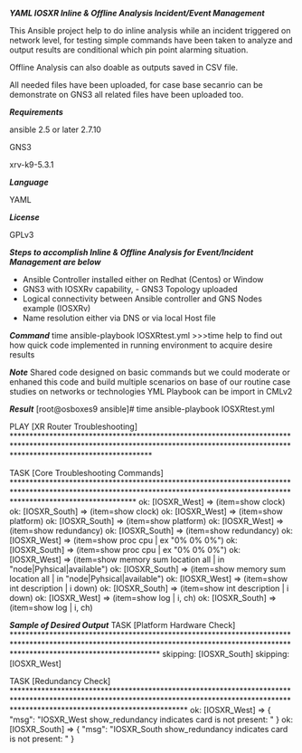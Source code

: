 *****YAML IOSXR Inline & Offline Analysis Incident/Event Management*****

This Ansible project help to do inline analysis while an incident triggered on network level, for testing simple commands have been taken to analyze and output results are conditional which pin point alarming situation.

Offline Analysis can also doable as outputs saved in CSV file.

All needed files have been uploaded, for case base secanrio can be demonstrate on GNS3 all related files have been uploaded too.

*****Requirements*****

ansible 2.5 or later 2.7.10

GNS3

xrv-k9-5.3.1


*****Language*****

YAML


*****License*****

GPLv3


*****Steps to accomplish Inline & Offline Analysis for Event/Incident Management are below*****
- Ansible Controller installed either on Redhat (Centos) or Window
- GNS3 with IOSXRv capability, - GNS3 Topology uploaded
- Logical connectivity between Ansible controller and GNS Nodes example (IOSXRv)
- Name resolution either via DNS or via local Host file


*****Command*****
time ansible-playbook IOSXRtest.yml >>>time help to find out how quick code implemented in running environment to acquire desire results


*****Note*****
Shared code designed on basic commands but we could moderate or enhaned this code and build multiple scenarios on base of our routine case studies on networks or technologies
YML Playbook can be import in CMLv2


*****Result*****
[root@osboxes9 ansible]# time ansible-playbook IOSXRtest.yml

PLAY [XR Router Troubleshooting] **********************************************************************************************************************************************************************************

TASK [Core Troubleshooting Commands] ******************************************************************************************************************************************************************************
ok: [IOSXR_West] => (item=show clock)
ok: [IOSXR_South] => (item=show clock)
ok: [IOSXR_West] => (item=show platform)
ok: [IOSXR_South] => (item=show platform)
ok: [IOSXR_West] => (item=show redundancy)
ok: [IOSXR_South] => (item=show redundancy)
ok: [IOSXR_West] => (item=show proc cpu | ex "0%      0%       0%")
ok: [IOSXR_South] => (item=show proc cpu | ex "0%      0%       0%")
ok: [IOSXR_West] => (item=show memory sum location all | in "node|Pyhsical|available")
ok: [IOSXR_South] => (item=show memory sum location all | in "node|Pyhsical|available")
ok: [IOSXR_West] => (item=show int description | i down)
ok: [IOSXR_South] => (item=show int description | i down)
ok: [IOSXR_West] => (item=show log | i, ch)
ok: [IOSXR_South] => (item=show log | i, ch)

*****Sample of Desired Output*****
TASK [Platform Hardware Check] ************************************************************************************************************************************************************************************
skipping: [IOSXR_South]
skipping: [IOSXR_West]

TASK [Redundancy Check] *******************************************************************************************************************************************************************************************
ok: [IOSXR_West] => {
    "msg": "IOSXR_West show_redundancy indicates card is not present: "
}
ok: [IOSXR_South] => {
    "msg": "IOSXR_South show_redundancy indicates card is not present: "
}
